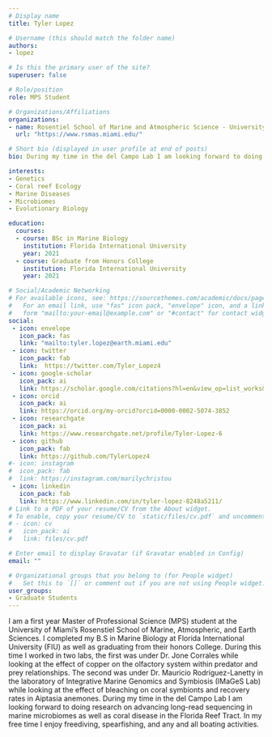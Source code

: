 ```yaml
---
# Display name
title: Tyler Lopez

# Username (this should match the folder name)
authors:
- lopez

# Is this the primary user of the site?
superuser: false

# Role/position
role: MPS Student

# Organizations/Affiliations
organizations:
- name: Rosentiel School of Marine and Atmospheric Science - University of Miami
  url: "https://www.rsmas.miami.edu/"

# Short bio (displayed in user profile at end of posts)
bio: During my time in the del Campo Lab I am looking forward to doing research on advancing long-read sequencing in marine microbiomes as well as coral disease in the Florida Reef Tract.

interests:
- Genetics
- Coral reef Ecology
- Marine Diseases
- Microbiomes
- Evolutionary Biology

education:
  courses:
  - course: BSc in Marine Biology
    institution: Florida International University
    year: 2021
  - course: Graduate from Honors College
    institution: Florida International University
    year: 2021

# Social/Academic Networking
# For available icons, see: https://sourcethemes.com/academic/docs/page-builder/#icons
#   For an email link, use "fas" icon pack, "envelope" icon, and a link in the
#   form "mailto:your-email@example.com" or "#contact" for contact widget.
social:
 - icon: envelope
   icon_pack: fas
   link: "mailto:tyler.lopez@earth.miami.edu"
 - icon: twitter
   icon_pack: fab
   link:  https://twitter.com/Tyler_Lopez4
 - icon: google-scholar
   icon_pack: ai
   link: https://scholar.google.com/citations?hl=en&view_op=list_works&gmla=AJsN-F771mQ6bV7YlSHWuZR3vjQJoGuXgK2FsASN1yGfLV5Phs5Gjt4J6Vkp2Fee1JMqgyuI2UwYfgDj-fDF4amJ9SfMz4kLrw&user=idhsWzwAAAAJ
 - icon: orcid
   icon_pack: ai
   link: https://orcid.org/my-orcid?orcid=0000-0002-5074-3852
 - icon: researchgate
   icon_pack: ai
   link: https://www.researchgate.net/profile/Tyler-Lopez-6
 - icon: github
   icon_pack: fab
   link: https://github.com/TylerLopez4
#- icon: instagram
#  icon_pack: fab
#  link: https://instagram.com/marilychristou
 - icon: linkedin
   icon_pack: fab
   link: https://www.linkedin.com/in/tyler-lopez-8248a5211/
# Link to a PDF of your resume/CV from the About widget.
# To enable, copy your resume/CV to `static/files/cv.pdf` and uncomment the lines below.
# - icon: cv
#   icon_pack: ai
#   link: files/cv.pdf

# Enter email to display Gravatar (if Gravatar enabled in Config)
email: ""

# Organizational groups that you belong to (for People widget)
#   Set this to `[]` or comment out if you are not using People widget.
user_groups:
- Graduate Students
---
```


I am a first year Master of Professional Science (MPS) student at the University of Miami’s Rosenstiel School of Marine, Atmospheric, and Earth Sciences. I completed my B.S in Marine Biology at Florida International University (FIU) as well as graduating from their honors College. During this time I worked in two labs, the first was under Dr. Jone Corrales while looking at the effect of copper on the olfactory system within predator and prey relationships. The second was under Dr. Mauricio Rodríguez-Lanetty in the laboratory of Integrative Marine Genomics and Symbiosis (IMaGeS Lab) while looking at the effect of bleaching on coral symbionts and recovery rates in Aiptasia anemones. During my time in the del Campo Lab I am looking forward to doing research on advancing long-read sequencing in marine microbiomes as well as coral disease in the Florida Reef Tract. In my free time I enjoy freediving, spearfishing, and any and all boating activities.
